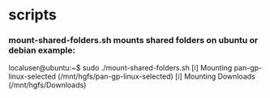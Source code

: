 # scripts


### mount-shared-folders.sh mounts shared folders on ubuntu or debian example:
  localuser@ubuntu:~$ sudo ./mount-shared-folders.sh 
  [i] Mounting pan-gp-linux-selected   (/mnt/hgfs/pan-gp-linux-selected)
  [i] Mounting Downloads   (/mnt/hgfs/Downloads)
